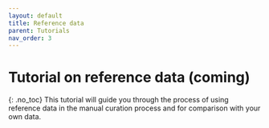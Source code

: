 ```yaml
---
layout: default
title: Reference data
parent: Tutorials
nav_order: 3
---
```

# Tutorial on reference data (coming)
{: .no_toc}
This tutorial will guide you through the process of using reference data in the manual curation process and for comparison with your own data.
